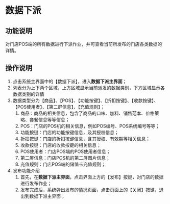 # 数据下派

## 功能说明

对门店POS端的所有数据进行下派作业，并可查看当前所发布的门店各类数据的详情。

## 操作说明

1.	点击系统主界面中的【数据下派】，进入**数据下派主界面**；
2.	列表分为上下两个区域，上方区域显示当前派发的数据类别，下方区域显示各数据类别的详情
3.	数据类型分为【商品】、【POS】、【功能按键】、【折扣按键】、【收款按键】、【POS使用者】、【第二屏信息】、【充值规则】；
    1.	商品：商品的相关信息，包含了商品的口味、加料、销售范本、价格策略、套餐信息等等信息；
    2.	POS：门店的POS机的相关信息，例如POS编号、POS系统编号等等；
    3.	功能按键：门店的功能按键信息，及其授权信息；
    4.	折扣按键：门店的折扣按键信息，含其授权、有效期等相关信息；
    5.	收款按键：门店的收款按键的相关信息；
    6.	POS使用者：门店POS端的POS使用者信息；
    7.	第二屏信息：门店POS机的第二屏图片信息；
    8.	充值规则：门店POS端的储值卡充值规则；
4.	发布功能介绍
    1.	首先，在**数据下派主界面**，点击界面上方的【发布】按键，对门店的数据进行发布作业；
    2.	发布完成后，系统弹出发布的情况页面，点击页面上的【关闭】按键，退出到数据下派主界面；
